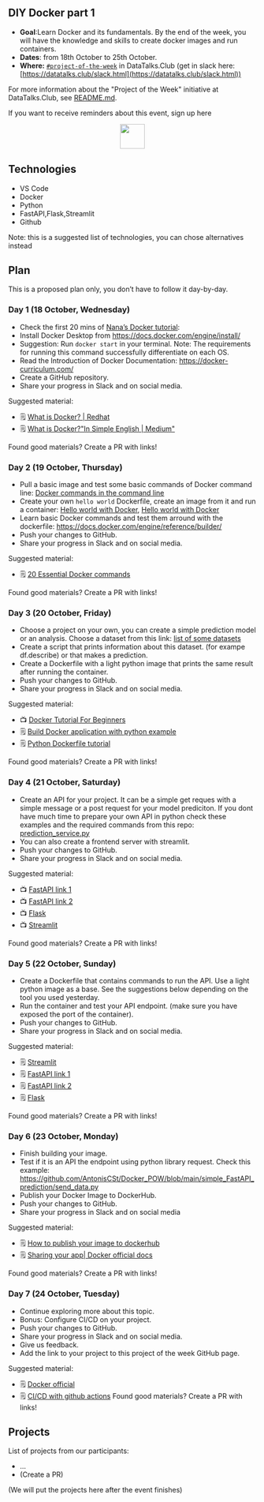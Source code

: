 ## DIY Docker part 1

* **Goal**:Learn Docker and its fundamentals. By the end of the week, you will have  the knowledge and skills to create docker images and run containers.
* **Dates**: from 18th October to 25th October.
* **Where:** [`#project-of-the-week`](https://app.slack.com/client/T01ATQK62F8/C02BP4FQH36) in DataTalks.Club (get in slack here: [https://datatalks.club/slack.html](https://datatalks.club/slack.html))

For more information about the "Project of the Week" initiative
at DataTalks.Club, see [README.md](README.md).

If you want to receive reminders about this event, sign up here

<p align="center">
  <a href="https://lu.ma/dtc-potw-diypythonpackage"><img src="https://user-images.githubusercontent.com/875246/185755203-17945fd1-6b64-46f2-8377-1011dcb1a444.png" height="50" /></a>
</p>

## Technologies

* VS Code
* Docker
* Python
* FastAPI,Flask,Streamlit
* Github


Note: this is a suggested list of technologies, you can chose
alternatives instead

## Plan

This is a proposed plan only, you don’t have to follow it day-by-day.

### Day 1 (18 October, Wednesday)
* Check the first 20 mins of [Nana’s Docker tutorial](https://www.youtube.com/watch?v=pg19Z8LL06w):
* Install Docker Desktop  from https://docs.docker.com/engine/install/
* Suggestion: Run `docker start` in your terminal. Note: The requirements for running this command successfully differentiate on each OS.
* Read the Introduction of Docker Documentation: https://docker-curriculum.com/
* Create a GitHub repository.
* Share your progress in Slack and on social media.

Suggested material:

* 🗒️ [What is Docker? | Redhat](https://www.redhat.com/en/topics/containers/what-is-docker?sc_cid=7013a0000026OSgAAM&gad=1&gclid=Cj0KCQjw1aOpBhCOARIsACXYv-cNWeXxoafDpsQlCePu24Eh-YsTvWhnhQjkZAsFZFXildRGawlLf2EaAv56EALw_wcB&gclsrc=aw.ds)
* 🗒️ [What is Docker?"In Simple English | Medium"](https://yannmjl.medium.com/what-is-docker-in-simple-english-a24e8136b90b)

Found good materials? Create a PR with links!

### Day 2 (19 October, Thursday)

* Pull a basic image and test some basic commands of Docker command line: [Docker commands in the command line](https://medium.com/edureka/docker-commands-29f7551498a8)
* Create your own `hello world` Dockerfile, create an image from it and run a container: [ Hello world with Docker](https://www.knowledgehut.com/blog/devops/basic-docker-commands), [Hello world with Docker](https://www.codewithjason.com/docker-hello-world-app/)
* Learn basic Docker commands and test them arround with the dockerfile: https://docs.docker.com/engine/reference/builder/
* Push your changes to GitHub.
* Share your progress in Slack and on social media.

Suggested material:

* 🗒️ [20 Essential Docker commands](https://www.mygreatlearning.com/blog/top-essential-docker-commands/)

Found good materials? Create a PR with links!

### Day 3 (20 October, Friday)

* Choose a project on your own, you can create a simple prediction model or an analysis. Choose a dataset from this link: [list of some datasets](https://github.com/DataTalksClub/data-engineering-zoomcamp/blob/main/week_7_project/datasets.md)
* Create a script that prints information about this dataset. (for exampe df.describe) or that makes a prediction.
* Create a Dockerfile with a light python image that prints the same result after running the container.
* Push your changes to GitHub.
* Share your progress in Slack and on social media.

Suggested material:

* 📺 [Docker Tutorial For Beginners](https://www.youtube.com/watch?v=bi0cKgmRuiA)
* 🗒️ [Build Docker application with python example](https://www.programonaut.com/build-a-docker-application-with-python-example/)
* 🗒️ [Python Dockerfile tutorial](https://luis-sena.medium.com/creating-the-perfect-python-dockerfile-51bdec41f1c8)

Found good materials? Create a PR with links!

### Day 4 (21 October, Saturday)

* Create an API for your project. It can be a simple get reques with a simple message or a post request for your model prediciton. If you dont have much time to prepare your own API in python check these examples and the required commands from this repo: [prediction_service.py](https://github.com/AntonisCSt/Docker_POW/blob/main/simple_FastAPI_prediction/prediction_service.py)
* You can also create a frontend server with streamlit.
* Push your changes to GitHub.
* Share your progress in Slack and on social media.


Suggested material:

* 📺 [FastAPI link 1](https://www.youtube.com/watch?v=0RS9W8MtZe4)
* 📺 [FastAPI link 2](https://www.youtube.com/watch?v=i3RMlrx4ol4)
* 📺 [Flask](https://www.youtube.com/watch?v=i3RMlrx4ol4)
* 📺 [Streamlit](https://www.youtube.com/watch?v=-IM3531b1XU&t=0s)

Found good materials? Create a PR with links!

### Day 5 (22 October, Sunday)

* Create a Dockerfile that contains commands to run the API. Use a light python image as a base. See the suggestions below depending on the tool you used yesterday.
* Run the container and test your API endpoint. (make sure you have exposed the port of the container).
* Push your changes to GitHub.
* Share your progress in Slack and on social media.

Suggested material:

* 🗒️ [Streamlit](https://docs.streamlit.io/knowledge-base/tutorials/deploy/docker)
* 🗒️ [FastAPI link 1](https://fastapi.tiangolo.com/deployment/docker/)
* 🗒️ [FastAPI link 2](https://www.youtube.com/watch?v=iqrS7Q174Ac)
* 🗒️ [Flask](https://www.freecodecamp.org/news/how-to-dockerize-a-flask-app/)

Found good materials? Create a PR with links!

### Day 6 (23 October, Monday)

* Finish building your image.
* Test if it is an API the endpoint using python library request. Check this example: https://github.com/AntonisCSt/Docker_POW/blob/main/simple_FastAPI_prediction/send_data.py
* Publish your Docker Image to DockerHub.
* Push your changes to GitHub.
* Share your progress in Slack and on social media

Suggested material:

* 🗒️ [How to publish your image to dockerhub](https://www.geeksforgeeks.org/docker-publishing-images-to-docker-hub/)
* 🗒️ [Sharing your app| Docker official docs](https://docs.docker.com/get-started/04_sharing_app/)

Found good materials? Create a PR with links!

### Day 7 (24 October, Tuesday)

* Continue exploring more about this topic.
* Bonus: Configure CI/CD on your project.
* Push your changes to GitHub.
* Share your progress in Slack and on social media.
* Give us feedback.
* Add the link to your project to this project of the week GitHub page.

Suggested material:
* 🗒️ [Docker official ](https://docs.docker.com/language/java/configure-ci-cd/)
* 🗒️ [CI/CD with github actions](https://medium.com/rockedscience/docker-ci-cd-pipeline-with-github-actions-6d4cd1731030)
Found good materials? Create a PR with links!

## Projects

List of projects from our participants:

* ...
* (Create a PR)

(We will put the projects here after the event finishes)
